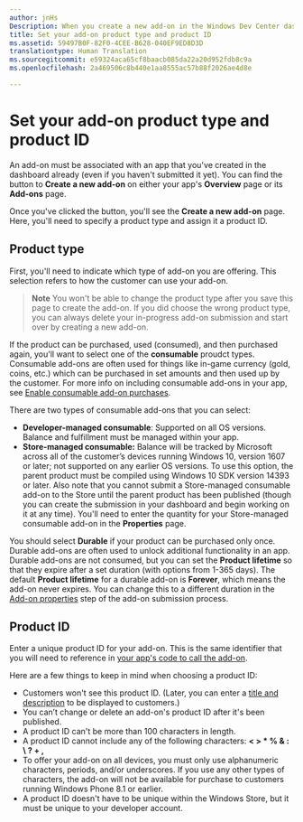 ```yaml
---
author: jnHs
Description: When you create a new add-on in the Windows Dev Center dashboard, you need to specify a product type and assign it a product ID.
title: Set your add-on product type and product ID
ms.assetid: 59497B0F-82F0-4CEE-B628-040EF9ED8D3D
translationtype: Human Translation
ms.sourcegitcommit: e59324aca65cf8baacb085da22a20d952fdb8c9a
ms.openlocfilehash: 2a469506c8b440e1aa8555ac57b88f2026ae4d8e

---
```


# Set your add-on product type and product ID

An add-on must be associated with an app that you've created in the dashboard already (even if you haven't submitted it yet). You can find the button to **Create a new add-on** on either your app's **Overview** page or its **Add-ons** page.

Once you've clicked the button, you'll see the **Create a new add-on** page. Here, you'll need to specify a product type and assign it a product ID.

## Product type

First, you'll need to indicate which type of add-on you are offering. This selection refers to how the customer can use your add-on.

> **Note** You won't be able to change the product type after you save this page to create the add-on. If you did choose the wrong product type, you can always delete your in-progress add-on submission and start over by creating a new add-on.

If the product can be purchased, used (consumed), and then purchased again, you'll want to select one of the **consumable** proudct types. Consumable add-ons are often used for things like in-game currency (gold, coins, etc.) which can be purchased in set amounts and then used up by the customer. For more info on including consumable add-ons in your app, see [Enable consumable add-on purchases](../monetize/enable-consumable-add-on-purchases.md).

There are two types of consumable add-ons that you can select:

- **Developer-managed consumable**: Supported on all OS versions. Balance and fulfillment must be managed within your app. 
- **Store-managed consumable:** Balance will be tracked by Microsoft across all of the customer’s devices running Windows 10, version 1607 or later; not supported on any earlier OS versions. To use this option, the parent product must be compiled using Windows 10 SDK version 14393 or later. Also note that you cannot submit a Store-managed consumable add-on to the Store until the parent product has been published (though you can create the submission in your dashboard and begin working on it at any time). You'll need to enter the quantity for your Store-managed consumable add-on in the **Properties** page.

You should select **Durable** if your product can be purchased only once. Durable add-ons are often used to unlock additional functionality in an app. Durable add-ons are not consumed, but you can set the **Product lifetime** so that they expire after a set duration (with options from 1-365 days). The default **Product lifetime** for a durable add-on is **Forever**, which means the add-on never expires. You can change this to a different duration in the [Add-on properties](enter-add-on-properties.md) step of the add-on submission process.

## Product ID

Enter a unique product ID for your add-on. This is the same identifier that you will need to reference in [your app's code to call the add-on](https://msdn.microsoft.com/library/windows/apps/mt219684).

Here are a few things to keep in mind when choosing a product ID:

-   Customers won't see this product ID. (Later, you can enter a [title and description](create-add-on-descriptions.md) to be displayed to customers.)
-   You can’t change or delete an add-on's product ID after it's been published.
-   A product ID can't be more than 100 characters in length.
-   A product ID cannot include any of the following characters: **&lt; &gt; \* % & : \\ ? + ,**
-   To offer your add-on on all devices, you must only use alphanumeric characters, periods, and/or underscores. If you use any other types of characters, the add-on will not be available for purchase to customers running Windows Phone 8.1 or earlier.
-   A product ID doesn't have to be unique within the Windows Store, but it must be unique to your developer account.
 







<!--HONumber=Aug16_HO5-->


